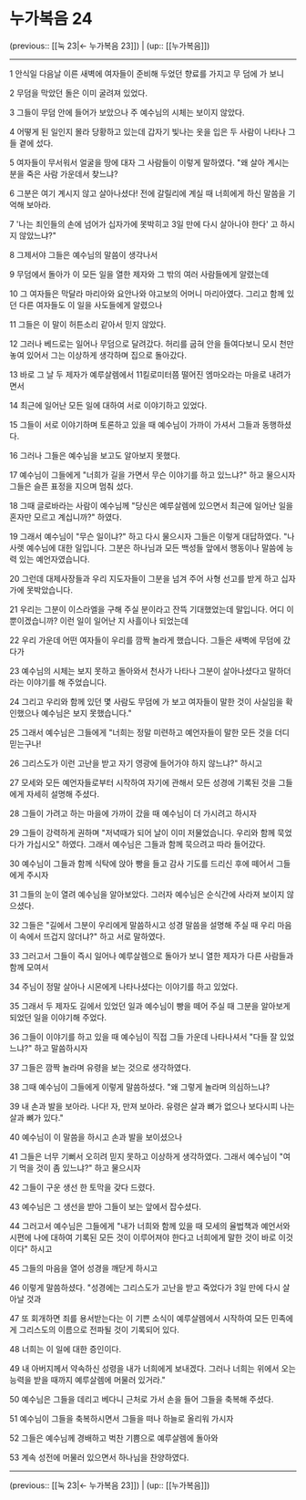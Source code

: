 # 누가복음 24

(previous:: [[눅 23|← 누가복음 23]]) | (up:: [[누가복음]])

***




1 
안식일 다음날 이른 새벽에 여자들이 준비해 두었던 향료를 가지고 무 덤에 가 보니 



2 
무덤을 막았던 돌은 이미 굴려져 있었다. 



3 
그들이 무덤 안에 들어가 보았으나 주 예수님의 시체는 보이지 않았다. 



4 
어떻게 된 일인지 몰라 당황하고 있는데 갑자기 빛나는 옷을 입은 두 사람이 나타나 그들 곁에 섰다. 



5 
여자들이 무서워서 얼굴을 땅에 대자 그 사람들이 이렇게 말하였다. "왜 살아 계시는 분을 죽은 사람 가운데서 찾느냐? 



6 
그분은 여기 계시지 않고 살아나셨다! 전에 갈릴리에 계실 때 너희에게 하신 말씀을 기억해 보아라. 



7 
'나는 죄인들의 손에 넘어가 십자가에 못박히고 3일 만에 다시 살아나야 한다' 고 하시지 않았느냐?" 



8 
그제서야 그들은 예수님의 말씀이 생각나서 



9 
무덤에서 돌아가 이 모든 일을 열한 제자와 그 밖의 여러 사람들에게 알렸는데 



10 
그 여자들은 막달라 마리아와 요안나와 야고보의 어머니 마리아였다. 그리고 함께 있던 다른 여자들도 이 일을 사도들에게 알렸으나 



11 
그들은 이 말이 허튼소리 같아서 믿지 않았다. 



12 
그러나 베드로는 일어나 무덤으로 달려갔다. 허리를 굽혀 안을 들여다보니 모시 천만 놓여 있어서 그는 이상하게 생각하며 집으로 돌아갔다. 



13 
바로 그 날 두 제자가 예루살렘에서 11킬로미터쯤 떨어진 엠마오라는 마을로 내려가면서 



14 
최근에 일어난 모든 일에 대하여 서로 이야기하고 있었다. 



15 
그들이 서로 이야기하며 토론하고 있을 때 예수님이 가까이 가셔서 그들과 동행하셨다. 



16 
그러나 그들은 예수님을 보고도 알아보지 못했다. 



17 
예수님이 그들에게 "너희가 길을 가면서 무슨 이야기를 하고 있느냐?" 하고 물으시자 그들은 슬픈 표정을 지으며 멈춰 섰다. 



18 
그때 글로바라는 사람이 예수님께 "당신은 예루살렘에 있으면서 최근에 일어난 일을 혼자만 모르고 계십니까?" 하였다. 



19 
그래서 예수님이 "무슨 일이냐?" 하고 다시 물으시자 그들은 이렇게 대답하였다. "나사렛 예수님에 대한 일입니다. 그분은 하나님과 모든 백성들 앞에서 행동이나 말씀에 능력 있는 예언자였습니다. 



20 
그런데 대제사장들과 우리 지도자들이 그분을 넘겨 주어 사형 선고를 받게 하고 십자가에 못박았습니다. 



21 
우리는 그분이 이스라엘을 구해 주실 분이라고 잔뜩 기대했었는데 말입니다. 어디 이뿐이겠습니까? 이런 일이 일어난 지 사흘이나 되었는데 



22 
우리 가운데 어떤 여자들이 우리를 깜짝 놀라게 했습니다. 그들은 새벽에 무덤에 갔다가 



23 
예수님의 시체는 보지 못하고 돌아와서 천사가 나타나 그분이 살아나셨다고 말하더라는 이야기를 해 주었습니다. 



24 
그리고 우리와 함께 있던 몇 사람도 무덤에 가 보고 여자들이 말한 것이 사실임을 확인했으나 예수님은 보지 못했습니다." 



25 
그래서 예수님은 그들에게 "너희는 정말 미련하고 예언자들이 말한 모든 것을 더디 믿는구나! 



26 
그리스도가 이런 고난을 받고 자기 영광에 들어가야 하지 않느냐?" 하시고 



27 
모세와 모든 예언자들로부터 시작하여 자기에 관해서 모든 성경에 기록된 것을 그들에게 자세히 설명해 주셨다. 



28 
그들이 가려고 하는 마을에 가까이 갔을 때 예수님이 더 가시려고 하시자 



29 
그들이 강력하게 권하며 "저녁때가 되어 날이 이미 저물었습니다. 우리와 함께 묵었다가 가십시오" 하였다. 그래서 예수님은 그들과 함께 묵으려고 따라 들어갔다. 



30 
예수님이 그들과 함께 식탁에 앉아 빵을 들고 감사 기도를 드리신 후에 떼어서 그들에게 주시자 



31 
그들의 눈이 열려 예수님을 알아보았다. 그러자 예수님은 순식간에 사라져 보이지 않으셨다. 



32 
그들은 "길에서 그분이 우리에게 말씀하시고 성경 말씀을 설명해 주실 때 우리 마음이 속에서 뜨겁지 않더냐?" 하고 서로 말하였다. 



33 
그러고서 그들이 즉시 일어나 예루살렘으로 돌아가 보니 열한 제자가 다른 사람들과 함께 모여서 



34 
주님이 정말 살아나 시몬에게 나타나셨다는 이야기를 하고 있었다. 



35 
그래서 두 제자도 길에서 있었던 일과 예수님이 빵을 떼어 주실 때 그분을 알아보게 되었던 일을 이야기해 주었다. 



36 
그들이 이야기를 하고 있을 때 예수님이 직접 그들 가운데 나타나셔서 "다들 잘 있었느냐?" 하고 말씀하시자 



37 
그들은 깜짝 놀라며 유령을 보는 것으로 생각하였다. 



38 
그때 예수님이 그들에게 이렇게 말씀하셨다. "왜 그렇게 놀라며 의심하느냐? 



39 
내 손과 발을 보아라. 나다! 자, 만져 보아라. 유령은 살과 뼈가 없으나 보다시피 나는 살과 뼈가 있다." 



40 
예수님이 이 말씀을 하시고 손과 발을 보이셨으나 



41 
그들은 너무 기뻐서 오히려 믿지 못하고 이상하게 생각하였다. 그래서 예수님이 "여기 먹을 것이 좀 있느냐?" 하고 물으시자 



42 
그들이 구운 생선 한 토막을 갖다 드렸다. 



43 
예수님은 그 생선을 받아 그들이 보는 앞에서 잡수셨다. 



44 
그러고서 예수님은 그들에게 "내가 너희와 함께 있을 때 모세의 율법책과 예언서와 시편에 나에 대하여 기록된 모든 것이 이루어져야 한다고 너희에게 말한 것이 바로 이것이다" 하시고 



45 
그들의 마음을 열어 성경을 깨닫게 하시고 



46 
이렇게 말씀하셨다. "성경에는 그리스도가 고난을 받고 죽었다가 3일 만에 다시 살아날 것과 



47 
또 회개하면 죄를 용서받는다는 이 기쁜 소식이 예루살렘에서 시작하여 모든 민족에게 그리스도의 이름으로 전파될 것이 기록되어 있다. 



48 
너희는 이 일에 대한 증인이다. 



49 
내 아버지께서 약속하신 성령을 내가 너희에게 보내겠다. 그러나 너희는 위에서 오는 능력을 받을 때까지 예루살렘에 머물러 있거라." 



50 
예수님은 그들을 데리고 베다니 근처로 가서 손을 들어 그들을 축복해 주셨다. 



51 
예수님이 그들을 축복하시면서 그들을 떠나 하늘로 올리워 가시자 



52 
그들은 예수님께 경배하고 벅찬 기쁨으로 예루살렘에 돌아와 



53 
계속 성전에 머물러 있으면서 하나님을 찬양하였다.

***

(previous:: [[눅 23|← 누가복음 23]]) | (up:: [[누가복음]])
